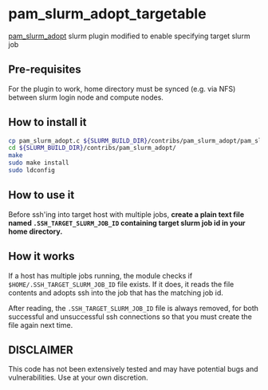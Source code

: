 # pam_slurm_adopt_targetable
[pam_slurm_adopt](https://slurm.schedmd.com/pam_slurm_adopt.html) slurm plugin modified to enable specifying target slurm job

## Pre-requisites
For the plugin to work, home directory must be synced (e.g. via NFS) between slurm login node and compute nodes.

## How to install it
```bash
cp pam_slurm_adopt.c ${SLURM_BUILD_DIR}/contribs/pam_slurm_adopt/pam_slurm_adopt.c
cd ${SLURM_BUILD_DIR}/contribs/pam_slurm_adopt/
make
sudo make install
sudo ldconfig
```

## How to use it
Before ssh'ing into target host with multiple jobs, **create a plain text file named `.SSH_TARGET_SLURM_JOB_ID` containing target slurm job id in your home directory.**

## How it works

If a host has multiple jobs running, the module checks if `$HOME/.SSH_TARGET_SLURM_JOB_ID` file exists. If it does, it reads the file contents and adopts ssh into the job that has the matching job id.

After reading, the `.SSH_TARGET_SLURM_JOB_ID` file is always removed, for both successful and unsuccessful ssh connections so that you must create the file again next time.

## DISCLAIMER

This code has not been extensively tested and may have potential bugs and vulnerabilities. Use at your own discretion. 
